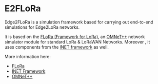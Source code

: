 # E2FLoRa

Edge2FLoRa is a simulation framework based for carrying out end-to-end simulations for Edge2LoRa networks.

It is based on the [FLoRa (Framework for LoRa)](http://flora.aalto.fi/), an [OMNeT++](https://omnetpp.org/) network simulator module for standard LoRa & LoRaWAN Networks. Moreover , it uses components from the [INET framework](https://inet.omnetpp.org/) as well.

More information here:

- [FLoRa](http://flora.aalto.fi/)
- [INET Framework](https://inet.omnetpp.org/)
- [OMNeT++](https://omnetpp.org/)
